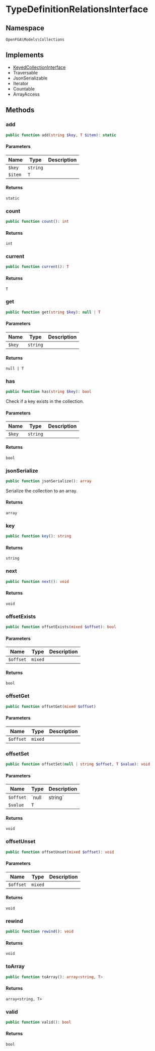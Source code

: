 # TypeDefinitionRelationsInterface


## Namespace
`OpenFGA\Models\Collections`

## Implements
* [KeyedCollectionInterface](Models/Collections/KeyedCollectionInterface.md)
* Traversable
* JsonSerializable
* Iterator
* Countable
* ArrayAccess



## Methods
### add


```php
public function add(string $key, T $item): static
```


#### Parameters
| Name | Type | Description |
|------|------|-------------|
| `$key` | `string` |  |
| `$item` | `T` |  |

#### Returns
`static`

### count


```php
public function count(): int
```



#### Returns
`int`

### current


```php
public function current(): T
```



#### Returns
`T`

### get


```php
public function get(string $key): null | T
```


#### Parameters
| Name | Type | Description |
|------|------|-------------|
| `$key` | `string` |  |

#### Returns
`null | T`

### has


```php
public function has(string $key): bool
```

Check if a key exists in the collection.

#### Parameters
| Name | Type | Description |
|------|------|-------------|
| `$key` | `string` |  |

#### Returns
`bool`

### jsonSerialize


```php
public function jsonSerialize(): array
```

Serialize the collection to an array.


#### Returns
`array`

### key


```php
public function key(): string
```



#### Returns
`string`

### next


```php
public function next(): void
```



#### Returns
`void`

### offsetExists


```php
public function offsetExists(mixed $offset): bool
```


#### Parameters
| Name | Type | Description |
|------|------|-------------|
| `$offset` | `mixed` |  |

#### Returns
`bool`

### offsetGet


```php
public function offsetGet(mixed $offset)
```


#### Parameters
| Name | Type | Description |
|------|------|-------------|
| `$offset` | `mixed` |  |


### offsetSet


```php
public function offsetSet(null | string $offset, T $value): void
```


#### Parameters
| Name | Type | Description |
|------|------|-------------|
| `$offset` | `null | string` |  |
| `$value` | `T` |  |

#### Returns
`void`

### offsetUnset


```php
public function offsetUnset(mixed $offset): void
```


#### Parameters
| Name | Type | Description |
|------|------|-------------|
| `$offset` | `mixed` |  |

#### Returns
`void`

### rewind


```php
public function rewind(): void
```



#### Returns
`void`

### toArray


```php
public function toArray(): array<string, T>
```



#### Returns
`array<string, T>`

### valid


```php
public function valid(): bool
```



#### Returns
`bool`

